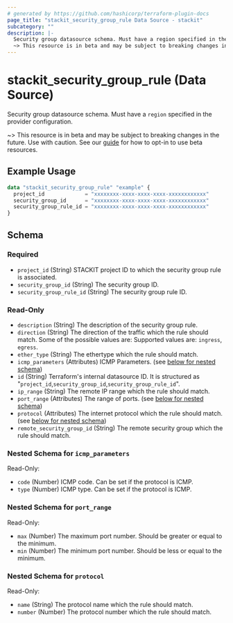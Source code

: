 ```yaml
---
# generated by https://github.com/hashicorp/terraform-plugin-docs
page_title: "stackit_security_group_rule Data Source - stackit"
subcategory: ""
description: |-
  Security group datasource schema. Must have a region specified in the provider configuration.
  ~> This resource is in beta and may be subject to breaking changes in the future. Use with caution. See our guide https://registry.terraform.io/providers/stackitcloud/stackit/latest/docs/guides/opting_into_beta_resources for how to opt-in to use beta resources.
---
```


# stackit_security_group_rule (Data Source)

Security group datasource schema. Must have a `region` specified in the provider configuration.

~> This resource is in beta and may be subject to breaking changes in the future. Use with caution. See our [guide](https://registry.terraform.io/providers/stackitcloud/stackit/latest/docs/guides/opting_into_beta_resources) for how to opt-in to use beta resources.

## Example Usage

```terraform
data "stackit_security_group_rule" "example" {
  project_id             = "xxxxxxxx-xxxx-xxxx-xxxx-xxxxxxxxxxxx"
  security_group_id      = "xxxxxxxx-xxxx-xxxx-xxxx-xxxxxxxxxxxx"
  security_group_rule_id = "xxxxxxxx-xxxx-xxxx-xxxx-xxxxxxxxxxxx"
}
```

<!-- schema generated by tfplugindocs -->
## Schema

### Required

- `project_id` (String) STACKIT project ID to which the security group rule is associated.
- `security_group_id` (String) The security group ID.
- `security_group_rule_id` (String) The security group rule ID.

### Read-Only

- `description` (String) The description of the security group rule.
- `direction` (String) The direction of the traffic which the rule should match. Some of the possible values are: Supported values are: `ingress`, `egress`.
- `ether_type` (String) The ethertype which the rule should match.
- `icmp_parameters` (Attributes) ICMP Parameters. (see [below for nested schema](#nestedatt--icmp_parameters))
- `id` (String) Terraform's internal datasource ID. It is structured as "`project_id`,`security_group_id`,`security_group_rule_id`".
- `ip_range` (String) The remote IP range which the rule should match.
- `port_range` (Attributes) The range of ports. (see [below for nested schema](#nestedatt--port_range))
- `protocol` (Attributes) The internet protocol which the rule should match. (see [below for nested schema](#nestedatt--protocol))
- `remote_security_group_id` (String) The remote security group which the rule should match.

<a id="nestedatt--icmp_parameters"></a>
### Nested Schema for `icmp_parameters`

Read-Only:

- `code` (Number) ICMP code. Can be set if the protocol is ICMP.
- `type` (Number) ICMP type. Can be set if the protocol is ICMP.


<a id="nestedatt--port_range"></a>
### Nested Schema for `port_range`

Read-Only:

- `max` (Number) The maximum port number. Should be greater or equal to the minimum.
- `min` (Number) The minimum port number. Should be less or equal to the minimum.


<a id="nestedatt--protocol"></a>
### Nested Schema for `protocol`

Read-Only:

- `name` (String) The protocol name which the rule should match.
- `number` (Number) The protocol number which the rule should match.

